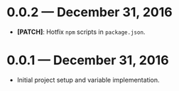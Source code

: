 # 0.0.2 &mdash; December 31, 2016

- **[PATCH]**: Hotfix `npm` scripts in `package.json`.


# 0.0.1 &mdash; December 31, 2016

- Initial project setup and variable implementation.

